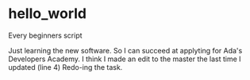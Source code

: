 # hello_world
Every beginners script

Just learning the new software. So I can succeed at applyting for Ada's Developers Academy.
I think I made an edit to the master the last time I updated (line 4) Redo-ing the task.
